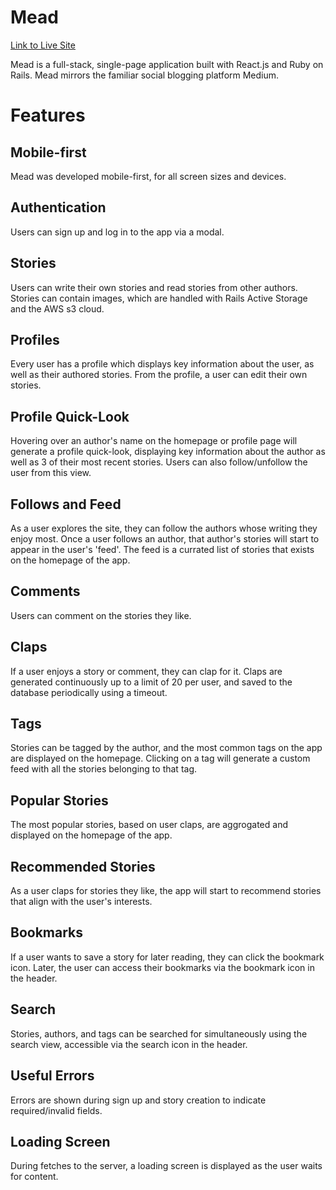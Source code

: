 # Mead

[Link to Live Site](https://mead-aa.herokuapp.com/)

Mead is a full-stack, single-page application built with React.js and Ruby on Rails.  Mead mirrors the familiar social blogging platform Medium.

<p align="center>"<img src="https://i.imgur.com/ZcuL4yX.png" width="800px" /></p>

# Features

## Mobile-first

<p align="center>"<img src="https://i.imgur.com/AYeGtgb.png" width="300px" /></p>

Mead was developed mobile-first, for all screen sizes and devices.

## Authentication

<p align="center>"<img src="https://i.imgur.com/F1a7Jmc.png" width="500px" /></p>

Users can sign up and log in to the app via a modal.

## Stories

<p align="center>"<img src="https://i.imgur.com/duxWlzr.png" width="500px" /></p>

Users can write their own stories and read stories from other authors.  Stories can contain images, which are handled with Rails Active Storage and the AWS s3 cloud.

## Profiles

<p align="center>"<img src="https://i.imgur.com/G6lduyx.png" width="500px" /></p>

<p align="center>"<img src="https://i.imgur.com/GejYJCW.png" width="500px" /></p>

Every user has a profile which displays key information about the user, as well as their authored stories.  From the profile, a user can edit their own stories.

## Profile Quick-Look

<p align="center>"<img src="https://i.imgur.com/7nX7Usr.png" width="600px" /></p>

Hovering over an author's name on the homepage or profile page will generate a profile quick-look, displaying key information about the author as well as 3 of their most recent stories.  Users can also follow/unfollow the user from this view.

## Follows and Feed

<p align="center>"<img src="https://i.imgur.com/WfjEG1f.png" width="500px" /></p>

As a user explores the site, they can follow the authors whose writing they enjoy most.  Once a user follows an author, that author's stories will start to appear in the user's 'feed'.  The feed is a currated list of stories that exists on the homepage of the app.

## Comments

<p align="center>"<img src="https://i.imgur.com/oAzMnz1.png" width="500px" /></p>

Users can comment on the stories they like.

## Claps

<p align="center>"<img src="https://i.imgur.com/sGB4RIc.png" width="300px" /></p>

If a user enjoys a story or comment, they can clap for it.  Claps are generated continuously up to a limit of 20 per user, and saved to the database periodically using a timeout.

## Tags

<p align="center>"<img src="https://i.imgur.com/6Cz8zBv.png" width="400px" /></p>

Stories can be tagged by the author, and the most common tags on the app are displayed on the homepage.  Clicking on a tag will generate a custom feed with all the stories belonging to that tag.

## Popular Stories

<p align="center>"<img src="https://i.imgur.com/Y1uMOdH.png" width="300px" /></p>

The most popular stories, based on user claps, are aggrogated and displayed on the homepage of the app.

## Recommended Stories

<p align="center>"<img src="https://i.imgur.com/fBlpnCg.png" width="400px" /></p>

As a user claps for stories they like, the app will start to recommend stories that align with the user's interests.

## Bookmarks

<p align="center>"<img src="https://i.imgur.com/lvV8PD2.png" width="500px" /></p>

If a user wants to save a story for later reading, they can click the bookmark icon.  Later, the user can access their bookmarks via the bookmark icon in the header.

## Search

<p align="center>"<img src="https://i.imgur.com/BNopn2J.png" width="500px" /></p>

Stories, authors, and tags can be searched for simultaneously using the search view, accessible via the search icon in the header.

## Useful Errors

<p align="center>"<img src="https://i.imgur.com/GIIjwKf.png" width="500px" /></p>

Errors are shown during sign up and story creation to indicate required/invalid fields.

## Loading Screen

<p align="center>"<img src="https://i.imgur.com/iGfNBDU.png" width="400px" /></p>

During fetches to the server, a loading screen is displayed as the user waits for content.